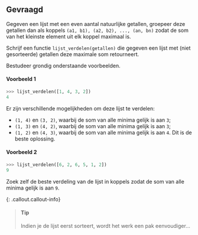## Gevraagd

Gegeven een lijst met een even aantal natuurlijke getallen, groepeer deze getallen dan als koppels `(a1, b1), (a2, b2), ..., (an, bn)` zodat de som van het kleinste element uit elk koppel maximaal is.

Schrijf een functie `lijst_verdelen(getallen)` die gegeven een lijst met (niet gesorteerde) getallen deze maximale som retourneert.

Bestudeer grondig onderstaande voorbeelden.

#### Voorbeeld 1

```python
>>> lijst_verdelen([1, 4, 3, 2])
4
```
Er zijn verschillende mogelijkheden om deze lijst te verdelen:

- `(1, 4)` en `(3, 2)`, waarbij de som van alle minima gelijk is aan `3`;
- `(1, 3)` en `(4, 2)`, waarbij de som van alle minima gelijk is aan `3`;
- `(1, 2)` en `(4, 3)`, waarbij de som van alle minima gelijk is aan `4`. Dit is de beste oplossing.


#### Voorbeeld 2

```python
>>> lijst_verdelen([6, 2, 6, 5, 1, 2])
9
```
Zoek zelf de beste verdeling van de lijst in koppels zodat de som van alle minima gelijk is aan `9`.


{: .callout.callout-info}
>#### Tip
> Indien je de lijst eerst sorteert, wordt het werk een pak eenvoudiger...